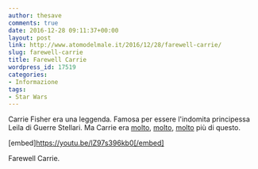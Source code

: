 ```yaml
---
author: thesave
comments: true
date: 2016-12-28 09:11:37+00:00
layout: post
link: http://www.atomodelmale.it/2016/12/28/farewell-carrie/
slug: farewell-carrie
title: Farewell Carrie
wordpress_id: 17519
categories:
- Informazione
tags:
- Star Wars
---
```


Carrie Fisher era una leggenda.
Famosa per essere l'indomita principessa Leila di Guerre Stellari.
Ma Carrie era [molto](https://youtu.be/x1ROyNyRukQ), [molto](https://en.wikipedia.org/wiki/Rosemary's_Baby_(30_Rock)), [molto](https://en.wikipedia.org/wiki/Wishful_Drinking) più di questo.

[embed]https://youtu.be/lZ97s396kb0[/embed]



Farewell Carrie.
